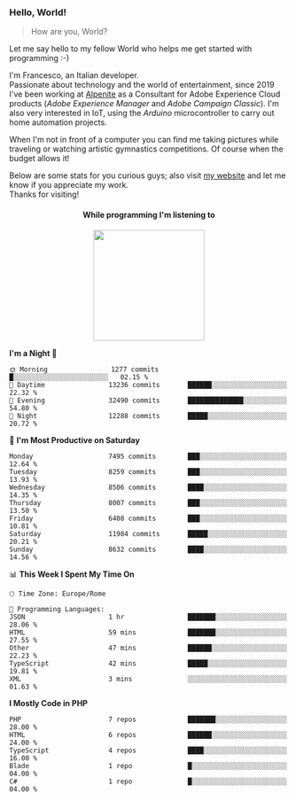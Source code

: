 ### Hello, World!

> How are you, World?

Let me say hello to my fellow World who helps me get started with programming :-)

I'm Francesco, an Italian developer.  
Passionate about technology and the world of entertainment, since 2019 I've been working at [Alpenite](https://www.alpenite.com) as a Consultant for Adobe Experience Cloud products (*Adobe Experience Manager* and *Adobe Campaign Classic*). I'm also very interested in IoT, using the *Arduino* microcontroller to carry out home automation projects.

When I'm not in front of a computer you can find me taking pictures while traveling or watching artistic gymnastics competitions. Of course when the budget allows it!

Below are some stats for you curious guys; also visit [my website](https://www.francescorega.eu) and let me know if you appreciate my work.  
Thanks for visiting!

<div align="center">
  <h4>While programming I'm listening to</h4>
  <a href="https://apps.francescorega.eu/now-playing/11147232609" target="_blank"><img src="https://apps.francescorega.eu/now-playing/11147232609" width="200"></a>
</div>

<!--START_SECTION:waka-->
**I'm a Night 🦉** 

```text
🌞 Morning                1277 commits        █░░░░░░░░░░░░░░░░░░░░░░░░   02.15 % 
🌆 Daytime                13236 commits       ██████░░░░░░░░░░░░░░░░░░░   22.32 % 
🌃 Evening                32490 commits       ██████████████░░░░░░░░░░░   54.80 % 
🌙 Night                  12288 commits       █████░░░░░░░░░░░░░░░░░░░░   20.72 % 
```
📅 **I'm Most Productive on Saturday** 

```text
Monday                   7495 commits        ███░░░░░░░░░░░░░░░░░░░░░░   12.64 % 
Tuesday                  8259 commits        ███░░░░░░░░░░░░░░░░░░░░░░   13.93 % 
Wednesday                8506 commits        ████░░░░░░░░░░░░░░░░░░░░░   14.35 % 
Thursday                 8007 commits        ███░░░░░░░░░░░░░░░░░░░░░░   13.50 % 
Friday                   6408 commits        ███░░░░░░░░░░░░░░░░░░░░░░   10.81 % 
Saturday                 11984 commits       █████░░░░░░░░░░░░░░░░░░░░   20.21 % 
Sunday                   8632 commits        ████░░░░░░░░░░░░░░░░░░░░░   14.56 % 
```


📊 **This Week I Spent My Time On** 

```text
🕑︎ Time Zone: Europe/Rome

💬 Programming Languages: 
JSON                     1 hr                ███████░░░░░░░░░░░░░░░░░░   28.06 % 
HTML                     59 mins             ███████░░░░░░░░░░░░░░░░░░   27.55 % 
Other                    47 mins             ██████░░░░░░░░░░░░░░░░░░░   22.23 % 
TypeScript               42 mins             █████░░░░░░░░░░░░░░░░░░░░   19.81 % 
XML                      3 mins              ░░░░░░░░░░░░░░░░░░░░░░░░░   01.63 % 
```

**I Mostly Code in PHP** 

```text
PHP                      7 repos             ███████░░░░░░░░░░░░░░░░░░   28.00 % 
HTML                     6 repos             ██████░░░░░░░░░░░░░░░░░░░   24.00 % 
TypeScript               4 repos             ████░░░░░░░░░░░░░░░░░░░░░   16.00 % 
Blade                    1 repo              █░░░░░░░░░░░░░░░░░░░░░░░░   04.00 % 
C#                       1 repo              █░░░░░░░░░░░░░░░░░░░░░░░░   04.00 % 
```




<!--END_SECTION:waka-->
